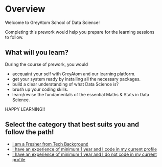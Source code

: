 # Overview

Welcome to GreyAtom School of Data Science! 

Completing this prework would help you prepare for the learning sessions to follow. 

## What will you learn?

During the course of prework, you would 
* accquaint your self with GreyAtom and our learning platform.
* get your system ready by installing all the necessary packages.
* build a clear understanding of what Data Science is?
* brush up your coding skills.
* learn/revise the fundamentals of the essential Maths & Stats in Data Science.

HAPPY LEARNING!!

## Select the category that best suits you and follow the path!

* [I am a Fresher from Tech Background](FresherPath.md)
* [I have an experience of minimum 1 year and I code in my current profile](ExpActiveCoderPath.md)
* [I have an experience of minimum 1 year and I do not code in my current profile](ExpNonActiveCoderPath.md)